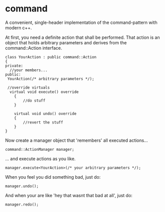 # command
A convenient, single-header implementation of the command-pattern with modern c++.

At first, you need a definite action that shall be performed. That action is an object that holds arbitrary parameters
and derives from the command::Action interface.
```
class YourAction : public command::Action
{
private: 
  //your members... 
public:
 YourAction(/* arbitrary parameters */);
 
 //override virtuals
  virtual void execute() override
    {
        //do stuff
    }

    virtual void undo() override
    {
        //revert the stuff
    }
}
```

Now create a manager object that 'remembers' all executed actions...
```
command::ActionManager manager;
```

... and execute actions as you like.
```
manager.execute<YourAction>(/* your arbitrary parameters */);
```

When you feel you did something bad, just do:
```
manager.undo();
```

And when your are like 'hey that wasnt that bad at all', just do:
```
manager.redo();
```
